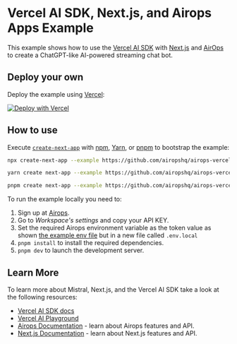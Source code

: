 # Vercel AI SDK, Next.js, and Airops Apps Example

This example shows how to use the [Vercel AI SDK](https://sdk.vercel.ai/docs) with [Next.js](https://nextjs.org/) and [AirOps](https://airops.com/) to create a ChatGPT-like AI-powered streaming chat bot.

## Deploy your own

Deploy the example using [Vercel](https://vercel.com?utm_source=github&utm_medium=readme&utm_campaign=ai-sdk-example):

[![Deploy with Vercel](https://vercel.com/button)](https://vercel.com/new/clone?repository-url=https://github.com/airopshq/airops-vercel-ai-example/tree/main&env=AIROPS_API_KEY&envDescription=Airops%20API%20Key&envLink=https%3A%2F%2Fapp.airops.com%2Fusers%2Fapi-keys&project-name=vercel-ai-airops&repository-name=vercel-ai-airops)

## How to use

Execute [`create-next-app`](https://github.com/vercel/next.js/tree/canary/packages/create-next-app) with [npm](https://docs.npmjs.com/cli/init), [Yarn](https://yarnpkg.com/lang/en/docs/cli/create/), or [pnpm](https://pnpm.io) to bootstrap the example:

```bash
npx create-next-app --example https://github.com/airopshq/airops-vercel-ai-example/tree/main next-airops-app
```

```bash
yarn create next-app --example https://github.com/airopshq/airops-vercel-ai-example/tree/main next-airops-app
```

```bash
pnpm create next-app --example https://github.com/airopshq/airops-vercel-ai-example/tree/main next-airops-app
```

To run the example locally you need to:

1. Sign up at [Airops](https://app.airops.com/).
3. Go to *Workspace's settings* and copy your API KEY.
4. Set the required Airops environment variable as the token value as shown [the example env file](./.env.local.example) but in a new file called `.env.local`
5. `pnpm install` to install the required dependencies.
6. `pnpm dev` to launch the development server.

## Learn More

To learn more about Mistral, Next.js, and the Vercel AI SDK take a look at the following resources:

- [Vercel AI SDK docs](https://sdk.vercel.ai/docs)
- [Vercel AI Playground](https://play.vercel.ai)
- [Airops Documentation](https://docs.airops.com/) - learn about Airops features and API.
- [Next.js Documentation](https://nextjs.org/docs) - learn about Next.js features and API.
